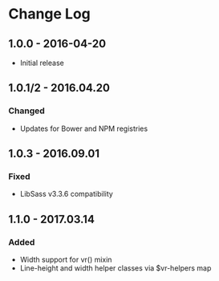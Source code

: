 # Change Log

## 1.0.0 - 2016-04-20
- Initial release

## 1.0.1/2 - 2016.04.20
### Changed
- Updates for Bower and NPM registries

## 1.0.3 - 2016.09.01
### Fixed
- LibSass v3.3.6 compatibility

## 1.1.0 - 2017.03.14
### Added
- Width support for vr() mixin
- Line-height and width helper classes via $vr-helpers map
